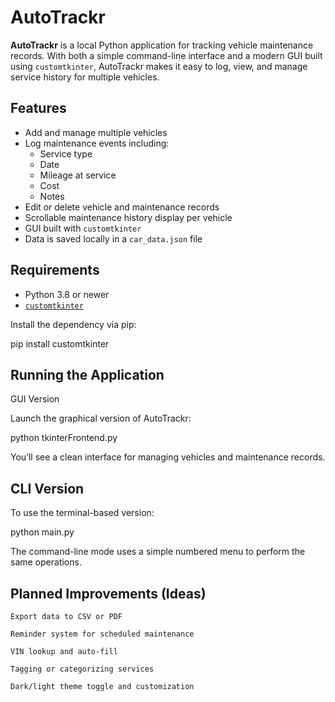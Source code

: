 # AutoTrackr

**AutoTrackr** is a local Python application for tracking vehicle maintenance records. With both a simple command-line interface and a modern GUI built using `customtkinter`, AutoTrackr makes it easy to log, view, and manage service history for multiple vehicles.

## Features

- Add and manage multiple vehicles
- Log maintenance events including:
  - Service type
  - Date
  - Mileage at service
  - Cost
  - Notes
- Edit or delete vehicle and maintenance records
- Scrollable maintenance history display per vehicle
- GUI built with `customtkinter`
- Data is saved locally in a `car_data.json` file

## Requirements

- Python 3.8 or newer
- [`customtkinter`](https://github.com/TomSchimansky/CustomTkinter)

Install the dependency via pip:

pip install customtkinter

## Running the Application
GUI Version

Launch the graphical version of AutoTrackr:

python tkinterFrontend.py

You’ll see a clean interface for managing vehicles and maintenance records.

## CLI Version

To use the terminal-based version:

python main.py

The command-line mode uses a simple numbered menu to perform the same operations.

## Planned Improvements (Ideas)

    Export data to CSV or PDF

    Reminder system for scheduled maintenance

    VIN lookup and auto-fill

    Tagging or categorizing services

    Dark/light theme toggle and customization
